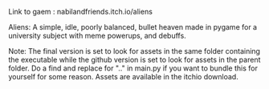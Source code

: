 Link to gaem : nabilandfriends.itch.io/aliens

Aliens: A simple, idle, poorly balanced, bullet heaven made in pygame for a university subject with meme powerups, and debuffs.

Note: The final version is set to look for assets in the same folder containing the executable while the github version is set to look for assets in the parent folder. Do a find and replace for ".." in main.py if you want to bundle this for yourself for some reason. Assets are available in the itchio download.
